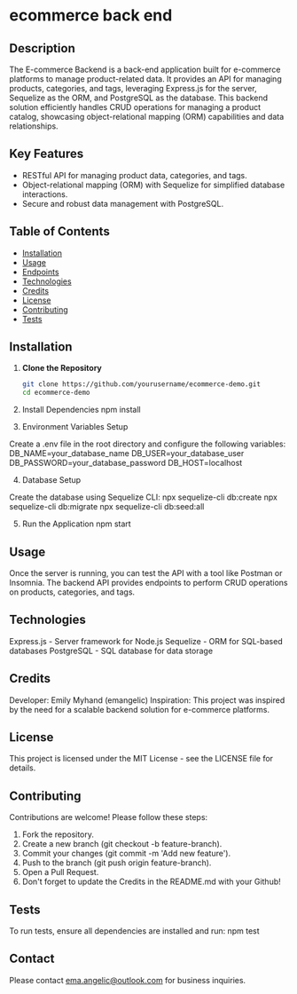 # ecommerce back end

## Description
The E-commerce Backend is a back-end application built for e-commerce platforms to manage product-related data. It provides an API for managing products, categories, and tags, leveraging Express.js for the server, Sequelize as the ORM, and PostgreSQL as the database. This backend solution efficiently handles CRUD operations for managing a product catalog, showcasing object-relational mapping (ORM) capabilities and data relationships.

## Key Features
- RESTful API for managing product data, categories, and tags.
- Object-relational mapping (ORM) with Sequelize for simplified database interactions.
- Secure and robust data management with PostgreSQL.

## Table of Contents

- [Installation](#installation)
- [Usage](#usage)
- [Endpoints](#endpoints)
- [Technologies](#technologies)
- [Credits](#credits)
- [License](#license)
- [Contributing](#contributing)
- [Tests](#tests)

## Installation

1. **Clone the Repository**
   ```bash
   git clone https://github.com/yourusername/ecommerce-demo.git
   cd ecommerce-demo

2. Install Dependencies
npm install

3. Environment Variables Setup

Create a .env file in the root directory and configure the following variables:
DB_NAME=your_database_name
DB_USER=your_database_user
DB_PASSWORD=your_database_password
DB_HOST=localhost

4. Database Setup

Create the database using Sequelize CLI: 
npx sequelize-cli db:create
npx sequelize-cli db:migrate
npx sequelize-cli db:seed:all

5. Run the Application
npm start

## Usage
Once the server is running, you can test the API with a tool like Postman or Insomnia. The backend API provides endpoints to perform CRUD operations on products, categories, and tags.

## Technologies
Express.js - Server framework for Node.js
Sequelize - ORM for SQL-based databases
PostgreSQL - SQL database for data storage

## Credits
Developer: Emily Myhand (emangelic)
Inspiration: This project was inspired by the need for a scalable backend solution for e-commerce platforms.

## License
This project is licensed under the MIT License - see the LICENSE file for details.

## Contributing
Contributions are welcome! Please follow these steps:

1. Fork the repository.
2. Create a new branch (git checkout -b feature-branch).
3. Commit your changes (git commit -m 'Add new feature').
4. Push to the branch (git push origin feature-branch).
5. Open a Pull Request.
6. Don't forget to update the Credits in the README.md with your Github!

## Tests
To run tests, ensure all dependencies are installed and run:
npm test

## Contact

Please contact ema.angelic@outlook.com for business inquiries.